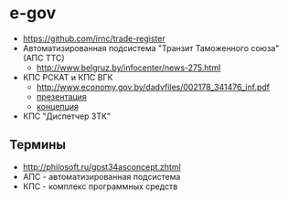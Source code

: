# e-gov

* https://github.com/irnc/trade-register
* Автоматизированная подсистема "Транзит Таможенного союза" (АПС ТТС)
  * http://www.belgruz.by/infocenter/news-275.html
* КПС РСКАТ и КПС ВГК
  * http://www.economy.gov.by/dadvfiles/002178_341476_inf.pdf
  * [презентация](http://www.eurasiancommission.org/ru/act/energetikaiinfr/transport/Documents/%D0%9F%D1%80%D0%B5%D0%B7%D0%B5%D0%BD%D1%82%D0%B0%D1%86%D0%B8%D1%8F%20%D0%BF%D0%BE%20%D0%98%D0%BD%D1%84%D0%BE%D1%80%D0%BC%D0%B0%D1%86%D0%B8%D0%BE%D0%BD%D0%BD%D0%BE%D0%BC%D1%83%20%D0%BE%D0%B1%D0%BC%D0%B5%D0%BD%D1%83%20%D0%BF%D1%80%D0%B8%20%D0%BE%D1%81%D1%83%D1%89%D0%B5%D1%81%D1%82%D0%B2%D0%BB%D0%B5%D0%BD%D0%B8%D0%B8%20%D1%82%D1%80%D0%B0%D0%BD%D1%81%D0%BF%D0%BE%D1%80%D1%82%D0%BD%D0%BE%D0%B3%D0%BE%20(%D0%B0%D0%B2%D1%82%D0%BE%D0%BC%D0%BE%D0%B1%D0%B8%D0%BB%D1%8C%D0%BD%D0%BE%D0%B3%D0%BE)%20%D0%BA%D0%BE%D0%BD%D1%82%D1%80%D0%BE%D0%BB%D1%8F%20%D0%B2%20%D1%80%D0%B0%D0%BC%D0%BA%D0%B0%D1%85%20%D0%A2%D0%A1%20%D0%B8%20%D0%95%D0%AD%D0%9F%20(1).pptx)
  * [концепция](http://www.eurasiancommission.org/ru/act/energetikaiinfr/transport/Documents/%D0%9F%D1%80%D0%BE%D0%B5%D0%BA%D1%82%20%D0%9A%D0%BE%D0%BD%D1%86%D0%B5%D0%BF%D1%86%D0%B8%D0%B8%20%C2%AB%D0%98%D0%BD%D1%84%D0%BE%D1%80%D0%BC%D0%B0%D1%86%D0%B8%D0%BE%D0%BD%D0%BD%D0%BE%D0%B5%20%D0%BE%D0%B1%D0%B5%D1%81%D0%BF%D0%B5%D1%87%D0%B5%D0%BD%D0%B8%D0%B5%20%D1%82%D1%80%D0%B0%D0%BD%D1%81%D0%BF%D0%BE%D1%80%D1%82%D0%BD%D0%BE%D0%B3%D0%BE%20(%D0%B0%D0%B2%D1%82%D0%BE%D0%BC%D0%BE%D0%B1%D0%B8%D0%BB%D1%8C%D0%BD%D0%BE%D0%B3%D0%BE)%20%D0%BA%D0%BE%D0%BD%D1%82%D1%80%D0%BE%D0%BB%D1%8F%20%D0%BD%D0%B0%20%D0%B2%D0%BD%D0%B5%D1%88%D0%BD%D0%B5%D0%B9%20%D0%B3%D1%80%D0%B0%D0%BD%D0%B8%D1%86%D0%B5%20%D0%A2%D0%A1%20%D0%B8%20%D0%95%D0%AD%D0%9F%C2%BB.docx)
* КПС "Диспетчер ЗТК"

## Термины

* http://philosoft.ru/gost34asconcept.zhtml
* АПС - автоматизированная подсистема
* КПС - комплекс программных средств
